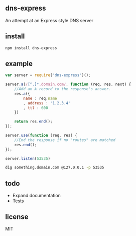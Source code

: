 dns-express
-----------

An attempt at an Express style DNS server

install
-------

```bash
npm install dns-express
```

example
-------

```js
var server = require('dns-express')();

server.a(/[^.]*.domain.com/, function (req, res, next) {
	//Add an A record to the response's answer.
	res.a({
		name : req.name
		, address : '1.2.3.4'
		, ttl : 600
	})

	return res.end();
});

server.use(function (req, res) {
	//End the response if no "routes" are matched
	res.end();
});

server.listen(53535)
```

```bash
dig something.domain.com @127.0.0.1 -p 53535
```

todo
----

* Expand documentation
* Tests

license
-------

MIT
